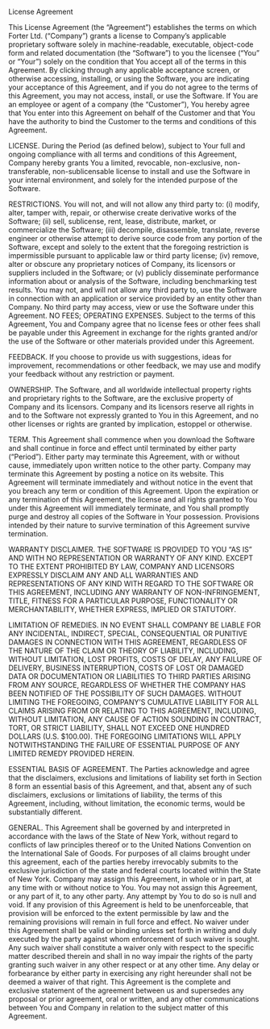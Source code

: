 License Agreement

This License Agreement (the “Agreement”) establishes the terms on which Forter Ltd. (“Company”) grants a license to Company’s applicable proprietary software solely in machine-readable, executable, object-code form and related documentation (the “Software”) to you the licensee (“You” or “Your”) solely on the condition that You accept all of the terms in this Agreement.  By clicking through any applicable acceptance screen, or otherwise accessing, installing, or using the Software, you are indicating your acceptance of this Agreement, and if you do not agree to the terms of this Agreement, you may not access, install, or use the Software.  If You are an employee or agent of a company (the “Customer”), You hereby agree that You enter into this Agreement on behalf of the Customer and that You have the authority to bind the Customer to the terms and conditions of this Agreement.

LICENSE.  During the Period (as defined below), subject to Your full and ongoing compliance with all terms and conditions of this Agreement, Company hereby grants You a limited, revocable, non-exclusive, non-transferable, non-sublicensable license to install and use the Software in your internal environment, and solely for the intended purpose of the Software.

RESTRICTIONS.  You will not, and will not allow any third party to:  (i) modify, alter, tamper with, repair, or otherwise create derivative works of the Software; (ii) sell, sublicense, rent, lease, distribute, market, or commercialize the Software; (iii) decompile, disassemble, translate, reverse engineer or otherwise attempt to derive source code from any portion of the Software, except and solely to the extent that the foregoing restriction is impermissible pursuant to applicable law or third party license; (iv) remove, alter or obscure any proprietary notices of Company, its licensors or suppliers included in the Software; or (v) publicly disseminate performance information about or analysis of the Software, including benchmarking test results. You may not, and will not allow any third party to, use the Software in connection with an application or service provided by an entity other than Company.  No third party may access, view or use the Software under this Agreement.
NO FEES; OPERATING EXPENSES.  Subject to the terms of this Agreement, You and Company agree that no license fees or other fees shall be payable under this Agreement in exchange for the rights granted and/or the use of the Software or other materials provided under this Agreement.

FEEDBACK.  If you choose to provide us with suggestions, ideas for improvement, recommendations or other feedback, we may use and modify your feedback without any restriction or payment.

OWNERSHIP.  The Software, and all worldwide intellectual property rights and proprietary rights to the Software, are the exclusive property of Company and its licensors.  Company and its licensors reserve all rights in and to the Software not expressly granted to You in this Agreement, and no other licenses or rights are granted by implication, estoppel or otherwise.

TERM.  This Agreement shall commence when you download the Software and shall continue in force and effect until terminated by either party (“Period”). Either party may terminate this Agreement, with or without cause, immediately upon written notice to the other party.  Company may terminate this Agreement by posting a notice on its website. This Agreement will terminate immediately and without notice in the event that you breach any term or condition of this Agreement. Upon the expiration or any termination of this Agreement, the license and all rights granted to You under this Agreement will immediately terminate, and You shall promptly purge and destroy all copies of the Software in Your possession.  Provisions intended by their nature to survive termination of this Agreement survive termination.

WARRANTY DISCLAIMER.  THE SOFTWARE IS PROVIDED TO YOU “AS IS” AND WITH NO REPRESENTATION OR WARRANTY OF ANY KIND.  EXCEPT TO THE EXTENT PROHIBITED BY LAW, COMPANY AND LICENSORS EXPRESSLY DISCLAIM ANY AND ALL WARRANTIES AND REPRESENTATIONS OF ANY KIND WITH REGARD TO THE SOFTWARE OR THIS AGREEMENT, INCLUDING ANY WARRANTY OF NON-INFRINGEMENT, TITLE, FITNESS FOR A PARTICULAR PURPOSE, FUNCTIONALITY OR MERCHANTABILITY, WHETHER EXPRESS, IMPLIED OR STATUTORY. 

LIMITATION OF REMEDIES.  IN NO EVENT SHALL COMPANY BE LIABLE FOR ANY INCIDENTAL, INDIRECT, SPECIAL, CONSEQUENTIAL OR PUNITIVE DAMAGES IN CONNECTION WITH THIS AGREEMENT, REGARDLESS OF THE NATURE OF THE CLAIM OR THEORY OF LIABILITY, INCLUDING, WITHOUT LIMITATION, LOST PROFITS, COSTS OF DELAY, ANY FAILURE OF DELIVERY, BUSINESS INTERRUPTION, COSTS OF LOST OR DAMAGED DATA OR DOCUMENTATION OR LIABILITIES TO THIRD PARTIES ARISING FROM ANY SOURCE, REGARDLESS OF WHETHER THE COMPANY HAS BEEN NOTIFIED OF THE POSSIBILITY OF SUCH DAMAGES. WITHOUT LIMITING THE FOREGOING, COMPANY’S CUMULATIVE LIABILITY FOR ALL CLAIMS ARISING FROM OR RELATING TO THIS AGREEMENT, INCLUDING, WITHOUT LIMITATION, ANY CAUSE OF ACTION SOUNDING IN CONTRACT, TORT, OR STRICT LIABILITY, SHALL NOT EXCEED ONE HUNDRED DOLLARS (U.S. $100.00).  THE FOREGOING LIMITATIONS WILL APPLY NOTWITHSTANDING THE FAILURE OF ESSENTIAL PURPOSE OF ANY LIMITED REMEDY PROVIDED HEREIN.

ESSENTIAL BASIS OF AGREEMENT.  The Parties acknowledge and agree that the disclaimers, exclusions and limitations of liability set forth in Section 8 form an essential basis of this Agreement, and that, absent any of such disclaimers, exclusions or limitations of liability, the terms of this Agreement, including, without limitation, the economic terms, would be substantially different.

GENERAL.  This Agreement shall be governed by and interpreted in accordance with the laws of the State of New York, without regard to conflicts of law principles thereof or to the United Nations Convention on the International Sale of Goods.  For purposes of all claims brought under this agreement, each of the parties hereby irrevocably submits to the exclusive jurisdiction of the state and federal courts located within the State of New York.  Company may assign this Agreement, in whole or in part, at any time with or without notice to You.  You may not assign this Agreement, or any part of it, to any other party.  Any attempt by You to do so is null and void.  If any provision of this Agreement is held to be unenforceable, that provision will be enforced to the extent permissible by law and the remaining provisions will remain in full force and effect.  No waiver under this Agreement shall be valid or binding unless set forth in writing and duly executed by the party against whom enforcement of such waiver is sought.  Any such waiver shall constitute a waiver only with respect to the specific matter described therein and shall in no way impair the rights of the party granting such waiver in any other respect or at any other time.  Any delay or forbearance by either party in exercising any right hereunder shall not be deemed a waiver of that right.  This Agreement is the complete and exclusive statement of the agreement between us and supersedes any proposal or prior agreement, oral or written, and any other communications between You and Company in relation to the subject matter of this Agreement.
